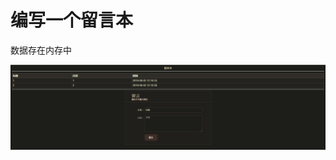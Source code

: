 # 编写一个留言本 
数据存在内存中

![image](https://github.com/foxliang/Blog/blob/master/images/%E7%95%99%E8%A8%80%E6%9C%AC.png)
